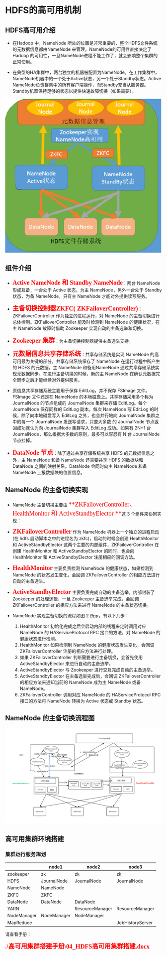 # HDFS的高可用机制

## HDFS高可用介绍

- 在Hadoop 中，NameNode 所处的位置是非常重要的，整个HDFS文件系统的元数据信息都由NameNode 来管理，NameNode的可用性直接决定了Hadoop 的可用性，一旦NameNode进程不能工作了，就会影响整个集群的正常使用。 

- 在典型的HA集群中，两台独立的机器被配置为NameNode。在工作集群中，NameNode机器中的一个处于Active状态，另一个处于Standby状态。Active NameNode负责群集中的所有客户端操作，而Standby充当从服务器。Standby机器保持足够的状态以提供快速故障切换（如果需要）。

![08-HDFS高可用机制-01](.\image\08-HDFS高可用机制-01.png)

## 组件介绍

- <span style="color:red;background:white;font-size:20px;font-family:楷体;">**Active NameNode 和 Standby NameNode**</span>：两台 NameNode 形成互备，一台处于 Active 状态，为主 NameNode，另外一台处于 Standby 状态，为备 NameNode，只有主 NameNode 才能对外提供读写服务。

 

- <span style="color:red;background:white;font-size:20px;font-family:楷体;">**主备切换控制器ZKFC( ZKFailoverController)**</span>：ZKFailoverController 作为独立的进程运行，对 NameNode 的主备切换进行总体控制。ZKFailoverController 能及时检测到 NameNode 的健康状况，在主 NameNode 故障时借助 Zookeeper 实现自动的主备选举和切换。

 

- <span style="color:red;background:white;font-size:20px;font-family:楷体;">**Zookeeper 集群**</span>：为主备切换控制器提供主备选举支持。

 

- <span style="color:red;background:white;font-size:20px;font-family:楷体;">**元数据信息共享存储系统**</span>：共享存储系统是实现 NameNode 的高可用最为关键的部分，共享存储系统保存了 NameNode 在运行过程中所产生的 HDFS 的元数据。主 NameNode 和备用NameNode 通过共享存储系统实现元数据同步。在进行主备切换的时候，新的主 NameNode 在确认元数据完全同步之后才能继续对外提供服务。

- 原信息共享存储系统主要用于保存 EditLog，并不保存 FSImage 文件。FSImage 文件还是在 NameNode 的本地磁盘上。共享存储采用多个称为 JournalNode 的节点组成的 JournalNode 集群来存储 EditLog。每个 JournalNode 保存同样的 EditLog 副本。每次 NameNode 写 EditLog 的时候，除了向本地磁盘写入 EditLog 之外，也会并行地向 JournalNode 集群之中的每一个 JournalNode 发送写请求，只要大多数 的 JournalNode 节点返回成功就认为向 JournalNode 集群写入 EditLog 成功。如果有 2N+1 台 JournalNode，那么根据大多数的原则，最多可以容忍有 N 台 JournalNode 节点挂掉。

 

- <span style="color:red;background:white;font-size:20px;font-family:楷体;">**DataNode 节点**</span>：除了通过共享存储系统共享 HDFS 的元数据信息之外，主 NameNode 和备 NameNode 还需要共享 HDFS 的数据块和 DataNode 之间的映射关系。DataNode 会同时向主 NameNode 和备 NameNode 上报数据块的位置信息。

 

## NameNode 的主备切换实现

- NameNode 主备切换主要由 <span style="color:red;background:white;font-size:20px;font-family:楷体;">**ZKFailoverController、HealthMonitor 和 ActiveStandbyElector **</span>这 3 个组件来协同实现：

- <span style="color:red;background:white;font-size:20px;font-family:楷体;">**ZKFailoverController**</span> 作为 NameNode 机器上一个独立的进程启动 (在 hdfs 启动脚本之中的进程名为 zkfc)，启动的时候会创建 HealthMonitor 和 ActiveStandbyElector 这两个主要的内部组件，ZKFailoverController 在创建 HealthMonitor 和 ActiveStandbyElector 的同时，也会向 HealthMonitor 和 ActiveStandbyElector 注册相应的回调方法。

- <span style="color:red;background:white;font-size:20px;font-family:楷体;">**HealthMonitor**</span>  主要负责检测 NameNode 的健康状态，如果检测到 NameNode 的状态发生变化，会回调 ZKFailoverController 的相应方法进行自动的主备选举。

- <span style="color:red;background:white;font-size:20px;font-family:楷体;">**ActiveStandbyElector**</span>  主要负责完成自动的主备选举，内部封装了 Zookeeper 的处理逻辑，一旦 Zookeeper 主备选举完成，会回调 ZKFailoverController 的相应方法来进行 NameNode 的主备状态切换。

- NameNode 实现主备切换的流程如图 2 所示，有以下几步：
  1. HealthMonitor 初始化完成之后会启动内部的线程来定时调用对应 NameNode 的 HAServiceProtocol RPC 接口的方法，对 NameNode 的健康状态进行检测。
  2. HealthMonitor 如果检测到 NameNode 的健康状态发生变化，会回调 ZKFailoverController 注册的相应方法进行处理。
  3. 如果 ZKFailoverController 判断需要进行主备切换，会首先使用 ActiveStandbyElector 来进行自动的主备选举。
  4. ActiveStandbyElector 与 Zookeeper 进行交互完成自动的主备选举。
  5. ActiveStandbyElector 在主备选举完成后，会回调 ZKFailoverController 的相应方法来通知当前的 NameNode 成为主 NameNode 或备 NameNode。
  6. ZKFailoverController 调用对应 NameNode 的 HAServiceProtocol RPC 接口的方法将 NameNode 转换为 Active 状态或 Standby 状态。

## NameNode 的主备切换流程图

![08-HDFS高可用机制-02](.\image\08-HDFS高可用机制-02.png)

## 高可用集群环境搭建

### 集群运行服务规划

|             | node1       | node2           | node3            |
| ----------- | ----------- | --------------- | ---------------- |
| zookeeper   | zk          | zk              | zk               |
| HDFS        | JournalNode | JournalNode     | JournalNode      |
| NameNode    | NameNode    |                 |                  |
| ZKFC        | ZKFC        |                 |                  |
| DataNode    | DataNode    | DataNode        |                  |
| YARN        |             | ResourceManager | ResourceManager  |
| NodeManager | NodeManager | NodeManager     |                  |
| MapReduce   |             |                 | JobHistoryServer |

请查看手册：

<span style="color:red;background:white;font-size:20px;font-family:楷体;">**.\高可用集群搭建手册\04_HDFS高可用集群搭建.docx**</span>